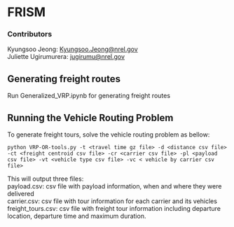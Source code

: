 # FRISM
### Contributors
Kyungsoo Jeong: <Kyungsoo.Jeong@nrel.gov>
<br>
Juliette Ugirumurera: <jugirumu@nrel.gov>
<br>

## Generating freight routes
Run Generalized_VRP.ipynb for generating freight routes

## Running the Vehicle Routing Problem
To generate freight tours, solve the vehicle routing problem as bellow:
<br>
```
python VRP-OR-tools.py -t <travel time gz file> -d <distance csv file> -ct <freight centroid csv file> -cr <carrier csv file> -pl <payload csv file> -vt <vehicle type csv file> -vc < vehicle by carrier csv file>
```

This will output three files:
<br>
payload.csv: csv file with payload information, when and where they were delivered
<br>
carrier.csv: csv file with tour information for each carrier and its vehicles
<br>
freight_tours.csv: csv file with freight tour information including departure location, departure time and maximum duration.
